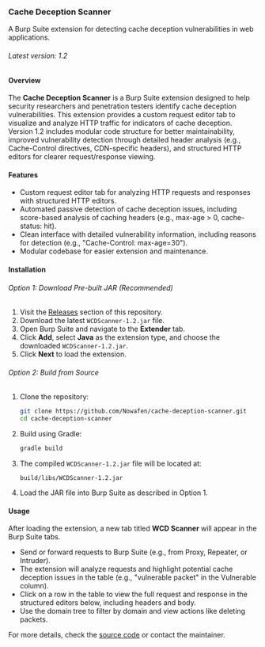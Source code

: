 ### Cache Deception Scanner
A Burp Suite extension for detecting cache deception vulnerabilities in web applications.

###### Latest version: 1.2

#### Overview

The **Cache Deception Scanner** is a Burp Suite extension designed to help security researchers and penetration testers identify cache deception vulnerabilities. This extension provides a custom request editor tab to visualize and analyze HTTP traffic for indicators of cache deception. Version 1.2 includes modular code structure for better maintainability, improved vulnerability detection through detailed header analysis (e.g., Cache-Control directives, CDN-specific headers), and structured HTTP editors for clearer request/response viewing.

#### Features

- Custom request editor tab for analyzing HTTP requests and responses with structured HTTP editors.
- Automated passive detection of cache deception issues, including score-based analysis of caching headers (e.g., max-age > 0, cache-status: hit).
- Clean interface with detailed vulnerability information, including reasons for detection (e.g., "Cache-Control: max-age=30").
- Modular codebase for easier extension and maintenance.

#### Installation

###### Option 1: Download Pre-built JAR (Recommended)

1. Visit the [Releases](https://github.com/Nowafen/cache-deception-scanner/releases) section of this repository.
2. Download the latest `WCDScanner-1.2.jar` file.
3. Open Burp Suite and navigate to the **Extender** tab.
4. Click **Add**, select **Java** as the extension type, and choose the downloaded `WCDScanner-1.2.jar`.
5. Click **Next** to load the extension.

###### Option 2: Build from Source

1. Clone the repository:
   ```bash
   git clone https://github.com/Nowafen/cache-deception-scanner.git
   cd cache-deception-scanner
   ```
2. Build using Gradle:
   ```bash
   gradle build
   ```
3. The compiled `WCDScanner-1.2.jar` file will be located at:
   ```
   build/libs/WCDScanner-1.2.jar
   ```
4. Load the JAR file into Burp Suite as described in Option 1.

#### Usage

After loading the extension, a new tab titled **WCD Scanner** will appear in the Burp Suite tabs.

- Send or forward requests to Burp Suite (e.g., from Proxy, Repeater, or Intruder).
- The extension will analyze requests and highlight potential cache deception issues in the table (e.g., "vulnerable packet" in the Vulnerable column).
- Click on a row in the table to view the full request and response in the structured editors below, including headers and body.
- Use the domain tree to filter by domain and view actions like deleting packets.

For more details, check the [source code](https://github.com/Nowafen/cache-deception-scanner) or contact the maintainer.
